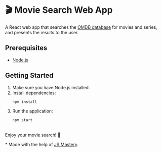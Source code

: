 # 🎬 Movie Search Web App

A React web app that searches the [OMDB database](http://www.omdbapi.com/) for movies and series, and presents the results to the user.

## Prerequisites

- [Node.js](https://nodejs.org/)

## Getting Started

1. Make sure you have Node.js installed.
2. Install dependencies:
   ```bash
   npm install
   ```
3. Run the application:
   ```bash
   npm start
   ```
\
Enjoy your movie search! 🍿

\* Made with the help of [JS Mastery](https://www.youtube.com/@javascriptmastery).
